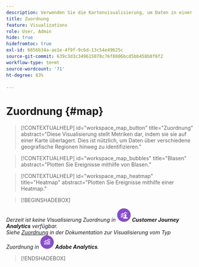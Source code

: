 ```yaml
---
description: Verwenden Sie die Kartenvisualisierung, um Daten in einer geografischen Kartenvisualisierung darzustellen.
title: Zuordnung
feature: Visualizations
role: User, Admin
hide: true
hidefromtoc: true
exl-id: 6656b34a-ae1e-4f9f-9c6d-13c54e49625c
source-git-commit: 639c3d3c349615078c76f8806bcd5bb458b0f6f2
workflow-type: tm+mt
source-wordcount: '71'
ht-degree: 83%

---
```


# Zuordnung {#map}

<!-- markdownlint-disable MD034 -->

>[!CONTEXTUALHELP]
>id="workspace_map_button"
>title="Zuordnung"
>abstract="Diese Visualisierung stellt Metriken dar, indem sie sie auf einer Karte überlagert. Dies ist nützlich, um Daten über verschiedene geografische Regionen hinweg zu identifizieren."

<!-- markdownlint-enable MD034 -->

<!-- markdownlint-disable MD034 -->

>[!CONTEXTUALHELP]
>id="workspace_map_bubbles"
>title="Blasen"
>abstract="Plotten Sie Ereignisse mithilfe von Blasen."

<!-- markdownlint-enable MD034 -->

<!-- markdownlint-disable MD034 -->

>[!CONTEXTUALHELP]
>id="workspace_map_heatmap"
>title="Heatmap"
>abstract="Plotten Sie Ereignisse mithilfe einer Heatmap."

<!-- markdownlint-enable MD034 -->

>[!BEGINSHADEBOX]

_Derzeit ist keine Visualisierung Zuordnung in_ ![CustomerJourneyAnalytics](/help/assets/icons/CustomerJourneyAnalytics.svg) _**Customer Journey Analytics** verfügbar._<br/>_Siehe [Zuordnung](https://experienceleague.adobe.com/de/docs/analytics/analyze/analysis-workspace/visualizations/map-visualization) in der Dokumentation zur Visualisierung vom Typ Zuordnung in_ ![AdobeAnalytics](/help/assets/icons/AdobeAnalytics.svg) _**Adobe Analytics**._

>[!ENDSHADEBOX]
